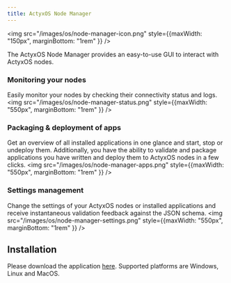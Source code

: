 ```yaml
---
title: ActyxOS Node Manager
---
```


<!-- Add as react component to be able to handle the width (otherwise it goes full width) -->
<img src="/images/os/node-manager-icon.png" style={{maxWidth: "150px", marginBottom: "1rem" }} />

The ActyxOS Node Manager provides an easy-to-use GUI to interact with ActyxOS nodes.

### Monitoring your nodes

Easily monitor your nodes by checking their connectivity status and logs.
<img src="/images/os/node-manager-status.png" style={{maxWidth: "550px", marginBottom: "1rem" }} />

### Packaging & deployment of apps

Get an overview of all installed applications in one glance and start, stop or undeploy them. Additionally, you have the ability to validate and package applications you have written and deploy them to ActyxOS nodes in a few clicks.
<img src="/images/os/node-manager-apps.png" style={{maxWidth: "550px", marginBottom: "1rem" }} />

### Settings management

Change the settings of your ActyxOS nodes or installed applications and receive instantaneous validation feedback against the JSON schema.
<img src="/images/os/node-manager-settings.png" style={{maxWidth: "550px", marginBottom: "1rem" }} />

## Installation

Please download the application [here](https://downloads.actyx.com/). Supported platforms are Windows, Linux and MacOS.
